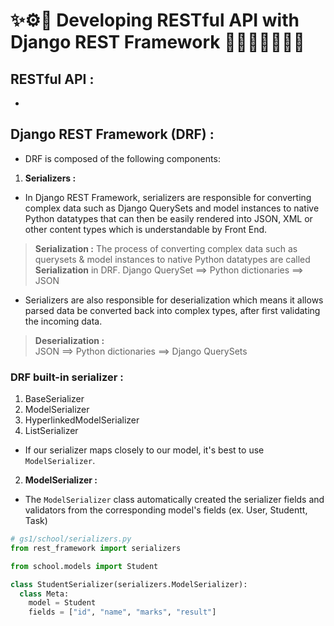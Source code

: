 # ✨⚙🔄 Developing RESTful API with Django REST Framework 👩🏻‍💻💯🧗🏻‍♂️

## RESTful API :
- 


## Django REST Framework (DRF) :
- DRF is composed of the following components:

1. **Serializers :**
- In Django REST Framework, serializers are responsible for converting complex data such as Django QuerySets and model instances to native Python datatypes that can then be easily rendered into JSON, XML or other content types which is understandable by Front End.
> **Serialization :**  The process of converting complex data such as querysets & model instances to native Python datatypes are called **Serialization** in DRF.
> Django QuerySet ==> Python dictionaries ==> JSON

- Serializers are also responsible for deserialization which means it allows parsed data be converted back into complex types, after first validating the incoming data.
> **Deserialization :**  
> JSON ==> Python dictionaries ==> Django QuerySets

### DRF built-in serializer :
1. BaseSerializer
2. ModelSerializer
3. HyperlinkedModelSerializer
4. ListSerializer

- If our serializer maps closely to our model, it's best to use `ModelSerializer`.
2. **ModelSerializer :**
- The `ModelSerializer` class automatically created the serializer fields and validators from the corresponding model's fields (ex. User, Studentt, Task)
```py
# gs1/school/serializers.py
from rest_framework import serializers

from school.models import Student

class StudentSerializer(serializers.ModelSerializer):
  class Meta:
    model = Student
    fields = ["id", "name", "marks", "result"]
```